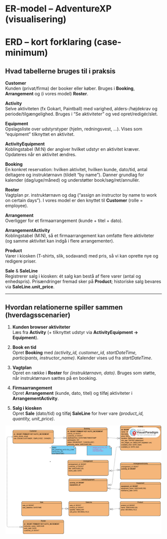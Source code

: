 # ER-model – AdventureXP (visualisering)
# ERD – kort forklaring (case-minimum)

## Hvad tabellerne bruges til i praksis

**Customer**  
Kunden (privat/firma) der booker eller køber. Bruges i **Booking**, **Arrangement** og (i vores model) **Roster**.

**Activity**  
Selve aktiviteten (fx Gokart, Paintball) med varighed, alders-/højdekrav og periode/tilgængelighed. Bruges i “Se aktiviteter” og ved opret/redigér/slet.

**Equipment**  
Opslagsliste over udstyrstyper (hjelm, redningsvest, …). Vises som “equipment” tilknyttet en aktivitet.

**ActivityEquipment**  
Koblingstabel (M:N) der angiver hvilket udstyr en aktivitet kræver. Opdateres når en aktivitet ændres.

**Booking**  
En konkret reservation: hvilken aktivitet, hvilken kunde, dato/tid, antal deltagere og instruktørnavn (tildelt “by name”). Danner grundlag for kalender (dag/uge/måned) og understøtter book/søg/ret/annullér.

**Roster**  
Vagtplan pr. instruktørnavn og dag (“assign an instructor by name to work on certain days”). I vores model er den knyttet til **Customer** (rolle = employee).

**Arrangement**  
Overligger for et firmaarrangement (kunde + titel + dato).

**ArrangementActivity**  
Koblingstabel (M:N), så et firmaarrangement kan omfatte flere aktiviteter (og samme aktivitet kan indgå i flere arrangementer).

**Product**  
Varer i kiosken (T-shirts, slik, sodavand) med pris, så vi kan oprette nye og redigere priser.

**Sale** & **SaleLine**  
Registrerer salg i kiosken: ét salg kan bestå af flere varer (antal og enhedspris). Prisændringer fremad sker på **Product**; historiske salg bevares via **SaleLine.unit_price**.

---

## Hvordan relationerne spiller sammen (hverdagsscenarier)

1) **Kunden browser aktiviteter**  
   Læs fra **Activity** (+ tilknyttet udstyr via **ActivityEquipment → Equipment**).

2) **Book en tid**  
   Opret **Booking** med *(activity_id, customer_id, startDateTime, participants, instructor_name)*. Kalender vises ud fra *startDateTime*.

3) **Vagtplan**  
   Opret en række i **Roster** for *(instruktørnavn, dato)*. Bruges som støtte, når instruktørnavn sættes på en booking.

4) **Firmaarrangement**  
   Opret **Arrangement** (kunde, dato, titel) og tilføj aktiviteter i **ArrangementActivity**.

5) **Salg i kiosken**  
   Opret **Sale** (dato/tid) og tilføj **SaleLine** for hver vare *(product_id, quantity, unit_price)*.


![ER](./erd_AdventureXP.png)
